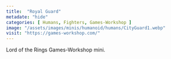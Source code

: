 ```yaml
---
title:  "Royal Guard"
metadate: "hide"
categories: [ Humans, Fighters, Games-Workshop ]
image: "/assets/images/minis/humanoid/humans/CityGuard1.webp"
visit: "https://games-workshop.com/"
---
```

Lord of the Rings Games-Workshop mini.